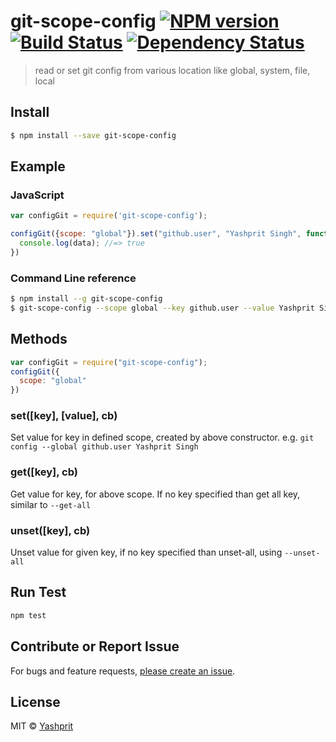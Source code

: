 #  git-scope-config [![NPM version][npm-image]][npm-url] [![Build Status][travis-image]][travis-url] [![Dependency Status][daviddm-url]][daviddm-image]

> read or set git config from various location like global, system, file, local


## Install

```sh
$ npm install --save git-scope-config
```


## Example

### JavaScript

```js
var configGit = require('git-scope-config');

configGit({scope: "global"}).set("github.user", "Yashprit Singh", function(err, data){
  console.log(data); //=> true
})

```

### Command Line reference 

```sh
$ npm install --g git-scope-config
$ git-scope-config --scope global --key github.user --value Yashprit Singh
```


## Methods

```js
var configGit = require("git-scope-config");
configGit({
  scope: "global"
})
```

### set([key], [value], cb)

Set value for key in defined scope, created by above constructor. e.g. `git config --global github.user Yashprit Singh` 

### get([key], cb)

Get value for key, for above scope. If no key specified than get all key, similar to `--get-all`

### unset([key], cb)

Unset value for given key, if no key specified than unset-all, using `--unset-all`

## Run Test
```sh
npm test
```

## Contribute or Report Issue
For bugs and feature requests, [please create an issue][issue-url].

## License

MIT © [Yashprit](https://yashprit.github.io)

[issue-url]: https://github.com/yashprit/config-git/issues
[npm-url]: https://npmjs.org/package/git-scope-config
[npm-image]: https://badge.fury.io/js/git-scope-config.svg
[travis-url]: https://travis-ci.org/yashprit/git-scope-config
[travis-image]: https://travis-ci.org/yashprit/git-scope-config.svg?branch=master
[daviddm-url]: https://david-dm.org/yashprit/git-scope-config.svg?theme=shields.io
[daviddm-image]: https://david-dm.org/yashprit/git-scope-config
